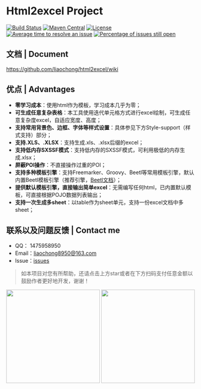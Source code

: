 # Html2excel Project
[![Build Status](https://travis-ci.org/liaochong/html2excel.svg?branch=master)](https://travis-ci.org/liaochong/html2excel)
[![Maven Central](https://maven-badges.herokuapp.com/maven-central/com.github.liaochong/html2excel/badge.svg)](https://maven-badges.herokuapp.com/maven-central/com.github.liaochong/html2excel)
[![License](http://img.shields.io/:license-apache-brightgreen.svg)](http://www.apache.org/licenses/LICENSE-2.0.html)
[![Average time to resolve an issue](http://isitmaintained.com/badge/resolution/liaochong/html2excel.svg)](http://isitmaintained.com/project/liaochong/html2excel "Average time to resolve an issue")
[![Percentage of issues still open](http://isitmaintained.com/badge/open/liaochong/html2excel.svg)](http://isitmaintained.com/project/liaochong/html2excel "Percentage of issues still open")

文档 | Document
--------------
https://github.com/liaochong/html2excel/wiki

优点 | Advantages
------------------
- **零学习成本**：使用html作为模板，学习成本几乎为零；
- **可生成任意复杂表格**：本工具使用迭代单元格方式进行excel绘制，可生成任意复杂度excel，自适应宽度、高度；
- **支持常用背景色、边框、字体等样式设置**：具体参见下方Style-support（样式支持）部分；
- **支持.XLS、.XLSX**：支持生成.xls、.xlsx后缀的excel；
- **支持低内存SXSSF模式**：支持低内存的SXSSF模式，可利用极低的内存生成.xlsx；
- **屏蔽POI操作**：不直接操作过重的POI；
- **支持多种模板引擎**：支持Freemarker、Groovy、Beetl等常用模板引擎，默认内置Beetl模板引擎（推荐引擎，[Beetl文档](http://ibeetl.com/guide/#beetl)）；
- **提供默认模板引擎，直接输出简单excel**：无需编写任何html，已内置默认模板，可直接根据POJO数据列表输出；
- **支持一次生成多sheet**：以table作为sheet单元，支持一份excel文档中多sheet；

联系以及问题反馈 | Contact me
--------------------------
* QQ： 1475958950
* Email：liaochong8950@163.com
* Issue：[issues](https://github.com/liaochong/html2excel/issues)

> 如本项目对您有所帮助，还请点击上方star或者在下方扫码支付任意金额以鼓励作者更好地开发，谢谢！

<p>
    <img src="https://www.liaochong.site/images/alipay.jpg" height="250"/>
    <img src="https://www.liaochong.site/images/weixin_pay.jpg"  height="250" >
</p>
